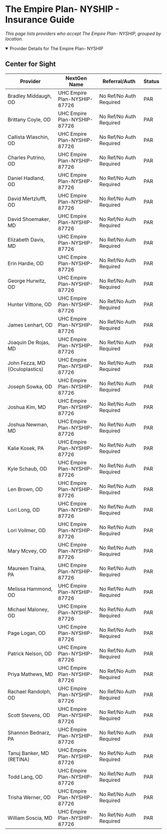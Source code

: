 # The Empire Plan- NYSHIP - Insurance Guide

*This page lists providers who accept The Empire Plan- NYSHIP, grouped by location.*

<details open><summary>Provider Details for The Empire Plan- NYSHIP</summary>

## Center for Sight

| Provider | NextGen Name | Referral/Auth | Status |
|----------|-------------|--------------|--------|
| Bradley Middaugh, OD | UHC Empire Plan-NYSHIP-87726 | No Ref/No Auth Required | PAR |
| Brittany Coyle, OD | UHC Empire Plan-NYSHIP-87726 | No Ref/No Auth Required | PAR |
| Callista Wlaschin, OD | UHC Empire Plan-NYSHIP-87726 | No Ref/No Auth Required | PAR |
| Charles Putrino, OD | UHC Empire Plan-NYSHIP-87726 | No Ref/No Auth Required | PAR |
| Daniel Hadland, OD | UHC Empire Plan-NYSHIP-87726 | No Ref/No Auth Required | PAR |
| David Mertzlufft, OD | UHC Empire Plan-NYSHIP-87726 | No Ref/No Auth Required | PAR |
| David Shoemaker, MD | UHC Empire Plan-NYSHIP-87726 | No Ref/No Auth Required | PAR |
| Elizabeth Davis, MD | UHC Empire Plan-NYSHIP-87726 | No Ref/No Auth Required | PAR |
| Erin Hardie, OD | UHC Empire Plan-NYSHIP-87726 | No Ref/No Auth Required | PAR |
| George Hurwitz, OD | UHC Empire Plan-NYSHIP-87726 | No Ref/No Auth Required | PAR |
| Hunter Vittone, OD | UHC Empire Plan-NYSHIP-87726 | No Ref/No Auth Required | PAR |
| James Lenhart, OD | UHC Empire Plan-NYSHIP-87726 | No Ref/No Auth Required | PAR |
| Joaquin De Rojas, MD | UHC Empire Plan-NYSHIP-87726 | No Ref/No Auth Required | PAR |
| John Fezza, MD (Oculoplastics) | UHC Empire Plan-NYSHIP-87726 | No Ref/No Auth Required | PAR |
| Joseph Sowka, OD | UHC Empire Plan-NYSHIP-87726 | No Ref/No Auth Required | PAR |
| Joshua Kim, MD | UHC Empire Plan-NYSHIP-87726 | No Ref/No Auth Required | PAR |
| Joshua Newman, MD | UHC Empire Plan-NYSHIP-87726 | No Ref/No Auth Required | PAR |
| Kalie Kosek, PA | UHC Empire Plan-NYSHIP-87726 | No Ref/No Auth Required | PAR |
| Kyle Schaub, OD | UHC Empire Plan-NYSHIP-87726 | No Ref/No Auth Required | PAR |
| Len Brown, OD | UHC Empire Plan-NYSHIP-87726 | No Ref/No Auth Required | PAR |
| Lori Long, OD | UHC Empire Plan-NYSHIP-87726 | No Ref/No Auth Required | PAR |
| Lori Vollmer, OD | UHC Empire Plan-NYSHIP-87726 | No Ref/No Auth Required | PAR |
| Mary Mcvey, OD | UHC Empire Plan-NYSHIP-87726 | No Ref/No Auth Required | PAR |
| Maureen Traina, PA | UHC Empire Plan-NYSHIP-87726 | No Ref/No Auth Required | PAR |
| Melissa Hammond, OD | UHC Empire Plan-NYSHIP-87726 | No Ref/No Auth Required | PAR |
| Michael Maloney, OD | UHC Empire Plan-NYSHIP-87726 | No Ref/No Auth Required | PAR |
| Page Logan, OD | UHC Empire Plan-NYSHIP-87726 | No Ref/No Auth Required | PAR |
| Patrick Nelson, OD | UHC Empire Plan-NYSHIP-87726 | No Ref/No Auth Required | PAR |
| Priya Mathews, MD | UHC Empire Plan-NYSHIP-87726 | No Ref/No Auth Required | PAR |
| Rachael Randolph, OD | UHC Empire Plan-NYSHIP-87726 | No Ref/No Auth Required | PAR |
| Scott Stevens, OD | UHC Empire Plan-NYSHIP-87726 | No Ref/No Auth Required | PAR |
| Shannon Bednarz, PA | UHC Empire Plan-NYSHIP-87726 | No Ref/No Auth Required | PAR |
| Tanuj Banker, MD (RETINA) | UHC Empire Plan-NYSHIP-87726 | No Ref/No Auth Required | PAR |
| Todd Lang, OD | UHC Empire Plan-NYSHIP-87726 | No Ref/No Auth Required | PAR |
| Trisha Werner, OD | UHC Empire Plan-NYSHIP-87726 | No Ref/No Auth Required | PAR |
| William Soscia, MD | UHC Empire Plan-NYSHIP-87726 | No Ref/No Auth Required | PAR |

</details>

